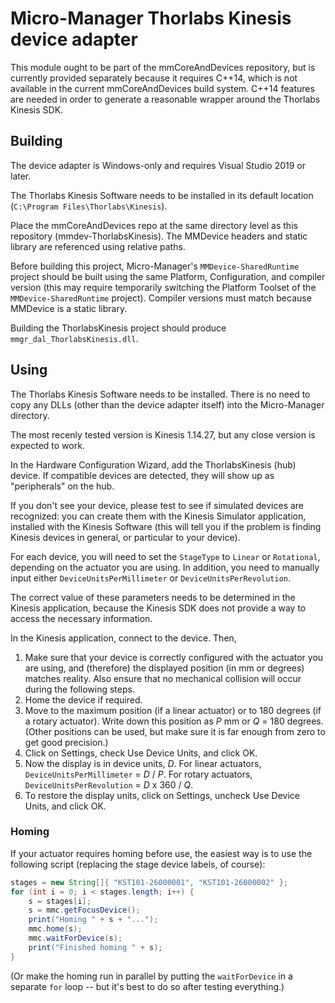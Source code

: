 Micro-Manager Thorlabs Kinesis device adapter
=============================================

This module ought to be part of the mmCoreAndDevices repository, but is
currently provided separately because it requires C++14, which is not available
in the current mmCoreAndDevices build system. C++14 features are needed in order
to generate a reasonable wrapper around the Thorlabs Kinesis SDK.

Building
--------

The device adapter is Windows-only and requires Visual Studio 2019 or later.

The Thorlabs Kinesis Software needs to be installed in its default location
(`C:\Program Files\Thorlabs\Kinesis`).

Place the mmCoreAndDevices repo at the same directory level as this repository
(mmdev-ThorlabsKinesis). The MMDevice headers and static library are referenced
using relative paths.

Before building this project, Micro-Manager's `MMDevice-SharedRuntime` project
should be built using the same Platform, Configuration, and compiler version
(this may require temporarily switching the Platform Toolset of the
`MMDevice-SharedRuntime` project).  Compiler versions must match because
MMDevice is a static library.

Building the ThorlabsKinesis project should produce
`mmgr_dal_ThorlabsKinesis.dll`.

Using
-----

The Thorlabs Kinesis Software needs to be installed. There is no need to copy
any DLLs (other than the device adapter itself) into the Micro-Manager
directory.

The most recenly tested version is Kinesis 1.14.27, but any close version is
expected to work.

In the Hardware Configuration Wizard, add the ThorlabsKinesis (hub) device. If
compatible devices are detected, they will show up as "peripherals" on the hub.

If you don't see your device, please test to see if simulated devices are
recognized: you can create them with the Kinesis Simulator application,
installed with the Kinesis Software (this will tell you if the problem is
finding Kinesis devices in general, or particular to your device).

For each device, you will need to set the `StageType` to `Linear` or
`Rotational`, depending on the actuator you are using. In addition, you need to
manually input either `DeviceUnitsPerMillimeter` or `DeviceUnitsPerRevolution`.

The correct value of these parameters needs to be determined in the Kinesis
application, because the Kinesis SDK does not provide a way to access the
necessary information.

In the Kinesis application, connect to the device. Then,

1. Make sure that your device is correctly configured with the actuator you are
   using, and (therefore) the displayed position (in mm or degrees) matches
   reality. Also ensure that no mechanical collision will occur during the
   following steps.
2. Home the device if required.
3. Move to the maximum position (if a linear actuator) or to 180&nbsp;degrees
   (if a rotary actuator). Write down this position as _P_&nbsp;mm or _Q_&nbsp;=
   180&nbsp;degrees. (Other positions can be used, but make sure it is far
   enough from zero to get good precision.)
4. Click on Settings, check Use Device Units, and click OK.
5. Now the display is in device units, _D_. For linear actuators,
   `DeviceUnitsPerMillimeter`&nbsp;= _D_&nbsp;/&nbsp;_P_. For rotary actuators,
   `DeviceUnitsPerRevolution`&nbsp;= _D_&nbsp;x&nbsp;360&nbsp;/&nbsp;_Q_.
6. To restore the display units, click on Settings, uncheck Use Device Units,
   and click OK.

### Homing

If your actuator requires homing before use, the easiest way is to use the
following script (replacing the stage device labels, of course):

```java
stages = new String[]{ "KST101-26000001", "KST101-26000002" };
for (int i = 0; i < stages.length; i++) {
    s = stages[i];
    s = mmc.getFocusDevice();
    print("Homing " + s + "...");
    mmc.home(s);
    mmc.waitForDevice(s);
    print("Finished homing " + s);
}
```

(Or make the homing run in parallel by putting the `waitForDevice` in a separate
`for` loop -- but it's best to do so after testing everything.)
